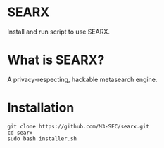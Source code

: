 # SEARX
Install and run script to use SEARX.

# What is SEARX?
A privacy-respecting, hackable metasearch engine.

# Installation
```
git clone https://github.com/M3-SEC/searx.git
cd searx
sudo bash installer.sh
```
